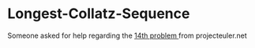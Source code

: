 # Longest-Collatz-Sequence
Someone asked for help regarding the [14th problem ](https://projecteuler.net/problem=14) from projecteuler.net
